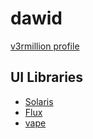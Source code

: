 # dawid
[v3rmillion profile](https://v3rmillion.net/member.php?action=profile&uid=1052423)

## UI Libraries
- [Solaris](../categories/others/README.md#solaris)
- [Flux](../categories/others/README.md#flux)
- [vape](../categories/others/README.md#vape)